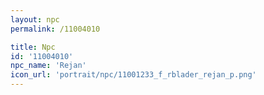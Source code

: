 ```yaml
---
layout: npc
permalink: /11004010

title: Npc
id: '11004010'
npc_name: 'Rejan'
icon_url: 'portrait/npc/11001233_f_rblader_rejan_p.png'
---
```

